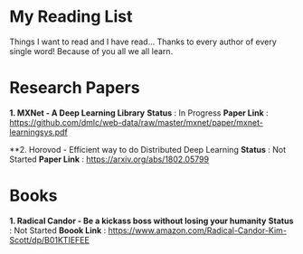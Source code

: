 # My Reading List
Things I want to read and I have read... Thanks to every author of every single word! Because of you all we all learn.

# Research Papers

**1. MXNet - A Deep Learning Library**
**Status** : In Progress
**Paper Link** : https://github.com/dmlc/web-data/raw/master/mxnet/paper/mxnet-learningsys.pdf

**2. Horovod - Efficient way to do Distributed Deep Learning
**Status** : Not Started
**Paper Link** : https://arxiv.org/abs/1802.05799



# Books

**1. Radical Candor - Be a kickass boss without losing your humanity**
**Status** : Not Started
**Boook Link** : https://www.amazon.com/Radical-Candor-Kim-Scott/dp/B01KTIEFEE

